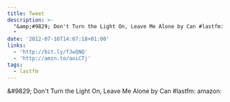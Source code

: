 ```yaml
---
title: Tweet
description: >-
  "&amp;#9829; Don't Turn the Light On, Leave Me Alone by Can #lastfm:  amazon:
  "
date: '2012-07-16T14:07:18+01:00'
links:
  - 'http://bit.ly/fJwQNQ'
  - 'http://amzn.to/aoiCTj'
tags:
  - lastfm
---
```

&amp;#9829; Don't Turn the Light On, Leave Me Alone by Can #lastfm:  amazon: 
